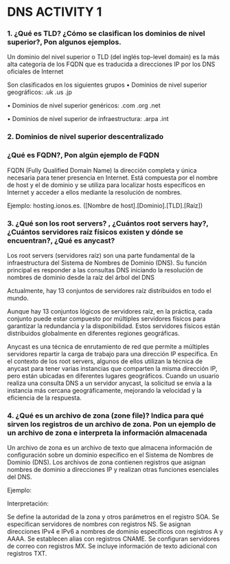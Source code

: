 # DNS ACTIVITY 1



### 1. ¿Qué es TLD? ¿Cómo se clasifican los dominios de nivel superior?, Pon algunos ejemplos.


Un dominio del nivel superior o TLD (del inglés top-level domain) es la más alta categoría de los FQDN que es traducida a direcciones IP por los DNS oficiales de Internet

Son clasificados en los siguientes grupos
•	Dominios de nivel superior geográficos: .uk .us .jp

•	Dominios de nivel superior genéricos: .com .org .net

•	Dominios de nivel superior de infraestructura: .arpa .int 

### 2. Dominios de nivel superior descentralizado
### ¿Qué es FQDN?, Pon algún ejemplo de FQDN

FQDN (Fully Qualified Domain Name) la dirección completa y única necesaria para tener presencia en Internet. Está compuesta por el nombre de host y el de dominio y se utiliza para localizar hosts específicos en Internet y acceder a ellos mediante la resolución de nombres.

Ejemplo:
hosting.ionos.es. ([Nombre de host].[Dominio].[TLD].[Raíz])


### 3. ¿Qué son los root servers? , ¿Cuántos root servers hay?, ¿Cuántos servidores raíz físicos existen y dónde se encuentran?, ¿Qué es anycast?
Los root servers (servidores raíz) son una parte fundamental de la infraestructura del Sistema de Nombres de Dominio (DNS). Su función principal es responder a las consultas DNS iniciando la resolución de nombres de dominio desde la raíz del árbol del DNS

Actualmente, hay 13 conjuntos de servidores raíz distribuidos en todo el mundo.

Aunque hay 13 conjuntos lógicos de servidores raíz, en la práctica, cada conjunto puede estar compuesto por múltiples servidores físicos para garantizar la redundancia y la disponibilidad. Estos servidores físicos están distribuidos globalmente en diferentes regiones geográficas.

Anycast es una técnica de enrutamiento de red que permite a múltiples servidores repartir la carga de trabajo para una dirección IP específica. En el contexto de los root servers, algunos de ellos utilizan la técnica de anycast para tener varias instancias que comparten la misma dirección IP, pero están ubicadas en diferentes lugares geográficos. Cuando un usuario realiza una consulta DNS a un servidor anycast, la solicitud se envía a la instancia más cercana geográficamente, mejorando la velocidad y la eficiencia de la respuesta.

### 4. ¿Qué es un archivo de zona (zone file)? Indica para qué sirven los registros de un archivo de zona. Pon un ejemplo de un archivo de zona e interpreta la información almacenada

Un archivo de zona es un archivo de texto que almacena información de configuración sobre un dominio específico en el Sistema de Nombres de Dominio (DNS). Los archivos de zona contienen registros que asignan nombres de dominio a direcciones IP y realizan otras funciones esenciales del DNS.

Ejemplo:

 

Interpretación:

Se define la autoridad de la zona y otros parámetros en el registro SOA.
Se especifican servidores de nombres con registros NS.
Se asignan direcciones IPv4 e IPv6 a nombres de dominio específicos con registros A y AAAA.
Se establecen alias con registros CNAME.
Se configuran servidores de correo con registros MX.
Se incluye información de texto adicional con registros TXT.
